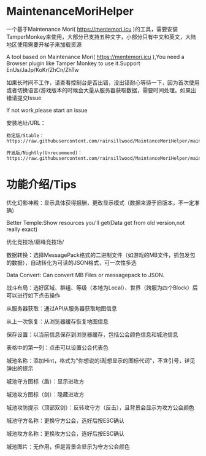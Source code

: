 # MaintenanceMoriHelper
 
 一个基于Maintenance Mori( https://mentemori.icu )的工具，需要安装TamperMonkey来使用，大部分已支持五种文字，小部分只有中文和英文，大陆地区使用需要开梯子来加载资源
 
 A tool based on Maintenance Mori( https://mentemori.icu ),You need a Browser plugin like Tamper Monkey to use it.Support EnUs/JaJp/KoKr/ZhCn/ZhTw

 如果长时间不工作，请查看控制台是否出错，没出错耐心等待一下，因为首次使用或者切换语言/游戏版本的时候会大量从服务器获取数据，需要时间处理。如果出错请提交Issue

 If not work,please start an issue

 安装地址/URL：
 
    稳定版/Stable：https://raw.githubusercontent.com/rainsillwood/MaintanceMoriHelper/main/dist/MaintanceMoriHelper.user.js
    
    开发版/Nightly(Unrecommend)：https://raw.githubusercontent.com/rainsillwood/MaintanceMoriHelper/main/extend/MaintanceMoriHelper.user.js

# 功能介绍/Tips
 优化幻影神殿：显示具体获得报酬，更改显示模式（数据来源于旧版本，不一定准确）
 
 Better Temple:Show resources you'll get(Data get from old version,not really exact)

 优化竞技场/巅峰竞技场/

 数据转换：选择MessagePack格式的二进制文件（如游戏的MB文件，抓包发包的数据），自动转化为可读的JSON格式，可一次性多选

 Data Convert: Can convert MB Files or messagepack to JSON.
 
 战斗布局：选好区域、群组、等级（本地为Local）、世界（跨服为四个Block）后可以进行如下点击操作
 
   从服务器获取：通过API从服务器获取地图信息
   
   从上一次恢复：从浏览器缓存恢复地图信息

   保存设置：以当前信息保存到浏览器缓存，包括公会颜色信息和城池信息

   表格中的第一列：点击可以设置公会代表色

   城池名称：添加Hint，格式为"你想说的话|想显示的图标代词"，不含引号，详见弹出的提示

   城池守方图标（盾）：显示进攻方

   城池攻方图标（剑）：隐藏进攻方

   城池攻防提示（顶部双剑）：反转攻守方（反击），且背景会显示为攻方公会颜色

   城池守方名称：更换守方公会，选好后按ESC确认

   城池攻方名称：更换攻方公会，选好后按ESC确认

   城池图片：无作用，但是背景会显示为守方公会颜色
